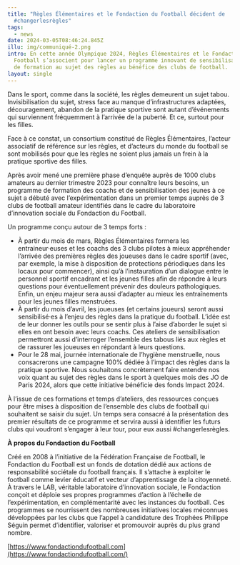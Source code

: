 ```yaml
---
title: "Règles Élémentaires et le Fondaction du Football décident de
  #changerlesrègles"
tags:
  - news
date: 2024-03-05T08:46:24.845Z
illu: img/communiqué-2.png
intro: En cette année Olympique 2024, Règles Élémentaires et le Fondaction du
  Football s’associent pour lancer un programme innovant de sensibilisation et
  de formation au sujet des règles au bénéfice des clubs de football.
layout: single
---
```

Dans le sport, comme dans la société, les règles demeurent un sujet tabou. Invisibilisation du sujet, stress face au manque d’infrastructures adaptées, découragement, abandon de la pratique sportive sont autant d’événements qui surviennent fréquemment à l’arrivée de la puberté. Et ce, surtout pour les filles. 

Face à ce constat, un consortium constitué de Règles Élémentaires, l’acteur associatif de référence sur les règles, et d’acteurs du monde du football se sont mobilisés pour que les règles ne soient plus jamais un frein à la pratique sportive des filles.

Après avoir mené une première phase d’enquête auprès de 1000 clubs amateurs au dernier trimestre 2023 pour connaître leurs besoins, un programme de formation des coachs et de sensibilisation des jeunes à ce sujet a débuté avec l’expérimentation dans un premier temps auprès de 3 clubs de football amateur identifiés dans le cadre du laboratoire d’innovation sociale du Fondaction du Football.

Un programme conçu autour de 3 temps forts :

* À partir du mois de mars, Règles Élémentaires formera les entraineur·euses et les coachs des 3 clubs pilotes à mieux appréhender l’arrivée des premières règles des joueuses dans le cadre sportif (avec, par exemple, la mise à disposition de protections périodiques dans les locaux pour commencer), ainsi qu’à l’instauration d’un dialogue entre le personnel sportif encadrant et les jeunes filles afin de répondre à leurs questions pour éventuellement prévenir des douleurs pathologiques. Enfin, un enjeu majeur sera aussi d’adapter au mieux les entraînements pour les jeunes filles menstruées.
* À partir du mois d’avril, les joueuses (et certains joueurs) seront aussi sensibilisé·es à l’enjeu des règles dans la pratique du football. L’idée est de leur donner les outils pour se sentir plus à l’aise d’aborder le sujet si elles en ont besoin avec leurs coachs. Ces ateliers de sensibilisation permettront aussi d’interroger l’ensemble des tabous liés aux règles et de rassurer les joueuses en répondant à leurs questions.
* Pour le 28 mai, journée internationale de l’hygiène menstruelle, nous consacrerons une campagne 100% dédiée à l’impact des règles dans la pratique sportive. Nous souhaitons concrètement faire entendre nos voix quant au sujet des règles dans le sport à quelques mois des JO de Paris 2024, alors que cette initiative bénéficie des fonds Impact 2024.

À l’issue de ces formations et temps d’ateliers, des ressources conçues pour être mises à disposition de l’ensemble des clubs de football qui souhaitent se saisir du sujet. Un temps sera consacré à la présentation des premier résultats de ce programme et servira aussi à identifier les futurs clubs qui voudront s’engager à leur tour, pour eux aussi #changerlesrègles.

**À propos du Fondaction du Football**

Créé en 2008 à l’initiative de la Fédération Française de Football, le Fondaction du Football est un fonds de dotation dédié aux actions de responsabilité sociétale du football français. Il s’attache à exploiter le football comme levier éducatif et vecteur d’apprentissage de la citoyenneté. À travers le LAB, véritable laboratoire d’innovation sociale, le Fondaction conçoit et déploie ses propres programmes d’action à l’échelle de l’expérimentation, en complémentarité avec les instances du football. Ces programmes se nourrissent des nombreuses initiatives locales méconnues développées par les clubs que l’appel à candidature des Trophées Philippe Séguin permet d’identifier, valoriser et promouvoir auprès du plus grand nombre.

[https://www.fondactiondufootball.com](https://www.fondactiondufootball.com/)